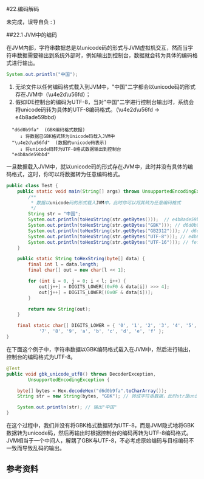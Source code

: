 #22.编码解码

未完成，误导自负 : )

##22.1 JVM中的编码

在JVM内部，字符串数据总是以unicode码的形式与JVM虚拟机交互，然而当字符串数据需要输出到系统外部时，例如输出到控制台，数据就会转为具体的编码格式进行输出。

```Java
System.out.println("中国");
```
1. 无论文件以任何编码格式载入到JVM中，"中国"二字都会以unicode码的形式存在JVM中（\u4e2d\u56fd）；
2. 假如IDE控制台的编码为UTF-8，当对"中国"二字进行控制台输出时，系统会将unicode码转为具体的UTF-8编码格式。（\u4e2d\u56fd -> e4b8ade59bbd）

```
  "d6d0b9fa"  (GBK编码格式数据)
     ↓ 将数据已GBK格式转为Unicode码载入JVM中
  "\u4e2d\u56fd"  (数据的unicode码表示)
     ↓ 将unicode码转为UTF-8格式数据输出到控制台
  "e4b8ade59bbd"
``` 

一旦数据载入JVM中，就以unicode码的形式存在JVM中，此时并没有具体的编码格式，这时，你可以将数据转为任意编码格式。

```Java
public class Test {
	public static void main(String[] args) throws UnsupportedEncodingException {
	    /**
	     * 数据以unicode码的形式载入JVM中，此时你可以将其转为任意编码格式
	     */
		String str = "中国";
		System.out.println(toHexString(str.getBytes()));  // e4b8ade59bbd  系统默认UTF-8
		System.out.println(toHexString(str.getBytes("GBK"))); // d6d0b9fa GB2312
		System.out.println(toHexString(str.getBytes("GB2312"))); // d6d0b9fa GBK
		System.out.println(toHexString(str.getBytes("UTF-8"))); // e4b8ade59bbd UTF-8
		System.out.println(toHexString(str.getBytes("UTF-16"))); // feff4e2d56fd UTF-16
	}

	public static String toHexString(byte[] data) {
		final int l = data.length;
		final char[] out = new char[l << 1];

		for (int i = 0, j = 0; i < l; i++) {
			out[j++] = DIGITS_LOWER[(0xF0 & data[i]) >>> 4];
			out[j++] = DIGITS_LOWER[(0x0F & data[i])];
		}

		return new String(out);
	}

	final static char[] DIGITS_LOWER = { '0', '1', '2', '3', '4', '5', '6',
			'7', '8', '9', 'a', 'b', 'c', 'd', 'e', 'f' };
}
```

在下面这个例子中，字符串数据以GBK编码格式载入在JVM中，然后进行输出，控制台的编码格式为UTF-8。

```Java
@Test
public void gbk_unicode_utf8() throws DecoderException,
		UnsupportedEncodingException {

	byte[] bytes = Hex.decodeHex("d6d0b9fa".toCharArray());
	String str = new String(bytes, "GBK"); // 转成字符串数据，此时str是unicode编码

	System.out.println(str); // 输出"中国"
}
```

在这个过程中，我们并没有将GBK格式数据转为UTF-8，而是JVM隐式地将GBK数据转为unicode码，然后再输出时根据控制台的编码再转为UTF-8编码格式。JVM相当于一个中间人，解耦了GBK与UTF-8，不必考虑原始编码与目标编码不一致而导致乱码的输出。


## 参考资料
